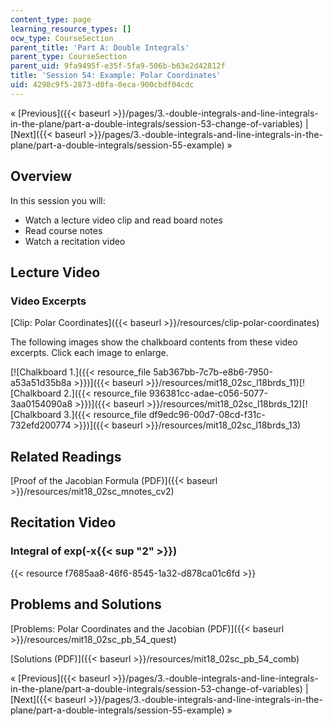 ```yaml
---
content_type: page
learning_resource_types: []
ocw_type: CourseSection
parent_title: 'Part A: Double Integrals'
parent_type: CourseSection
parent_uid: 9fa9495f-e35f-5fa9-506b-b63e2d42812f
title: 'Session 54: Example: Polar Coordinates'
uid: 4298c9f5-2873-d0fa-0eca-900cbdf04cdc
---
```


« [Previous]({{< baseurl >}}/pages/3.-double-integrals-and-line-integrals-in-the-plane/part-a-double-integrals/session-53-change-of-variables) | [Next]({{< baseurl >}}/pages/3.-double-integrals-and-line-integrals-in-the-plane/part-a-double-integrals/session-55-example) »

Overview
--------

In this session you will:

*   Watch a lecture video clip and read board notes
*   Read course notes
*   Watch a recitation video

Lecture Video
-------------

### Video Excerpts

[Clip: Polar Coordinates]({{< baseurl >}}/resources/clip-polar-coordinates)

The following images show the chalkboard contents from these video excerpts. Click each image to enlarge.

[![Chalkboard 1.]({{< resource_file 5ab367bb-7c7b-e8b6-7950-a53a51d35b8a >}})]({{< baseurl >}}/resources/mit18_02sc_l18brds_11)[![Chalkboard 2.]({{< resource_file 936381cc-adae-c056-5077-3aa0154090a8 >}})]({{< baseurl >}}/resources/mit18_02sc_l18brds_12)[![Chalkboard 3.]({{< resource_file df9edc96-00d7-08cd-f31c-732efd200774 >}})]({{< baseurl >}}/resources/mit18_02sc_l18brds_13)

Related Readings
----------------

[Proof of the Jacobian Formula (PDF)]({{< baseurl >}}/resources/mit18_02sc_mnotes_cv2)

Recitation Video
----------------

### Integral of exp(-x{{< sup "2" >}})

{{< resource f7685aa8-46f6-8545-1a32-d878ca01c6fd >}}

Problems and Solutions
----------------------

[Problems: Polar Coordinates and the Jacobian (PDF)]({{< baseurl >}}/resources/mit18_02sc_pb_54_quest)

[Solutions (PDF)]({{< baseurl >}}/resources/mit18_02sc_pb_54_comb)

« [Previous]({{< baseurl >}}/pages/3.-double-integrals-and-line-integrals-in-the-plane/part-a-double-integrals/session-53-change-of-variables) | [Next]({{< baseurl >}}/pages/3.-double-integrals-and-line-integrals-in-the-plane/part-a-double-integrals/session-55-example) »